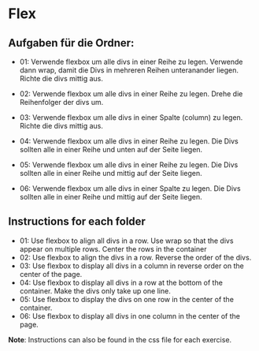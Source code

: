 # Flex 

## Aufgaben für die Ordner:

* 01: Verwende flexbox um alle  divs in einer Reihe zu legen. Verwende dann wrap, damit die Divs in mehreren Reihen unteranander liegen. Richte die divs mittig aus.

* 02:  Verwende flexbox um alle  divs in einer Reihe zu legen. Drehe die Reihenfolger der divs um.
* 03:  Verwende flexbox um alle  divs in einer Spalte (column) zu legen. Richte die divs mittig aus.
* 04:  Verwende flexbox um alle  divs in einer Reihe zu legen. Die Divs sollten alle in einer Reihe und unten auf der Seite liegen.
* 05: Verwende flexbox um alle  divs in einer Reihe zu legen. Die Divs sollten alle in einer Reihe und mittig auf der Seite liegen.
* 06: Verwende flexbox um alle  divs in einer Spalte zu legen. Die Divs sollten alle in einer Reihe und mittig auf der Seite liegen.


## Instructions for each folder

* 01: Use flexbox to align all divs in a row. Use wrap so that the divs appear on multiple rows. Center the rows in the container
* 02: Use flexbox to align the divs in a row. Reverse the order of the divs.
* 03: Use flexbox to display all divs in a column in reverse order on the center of the page. 
* 04: Use flexbox to display all divs in a row at the bottom of the container. Make the divs only take up one line.
* 05: Use flexbox to display the divs on one row in the center of the container.
* 06: Use flexbox to display all divs in one column in the center of the page.

**Note**: Instructions can also be found in the css file for each exercise. 




